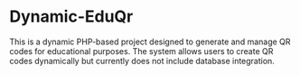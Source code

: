 # Dynamic-EduQr
This is a dynamic PHP-based project designed to generate and manage QR codes for educational purposes. The system allows users to create QR codes dynamically but currently does not include database integration.
